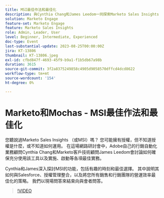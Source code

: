 ```yaml
---
title: MSI最佳作法和最佳化
description: 與Cynthia Chang和James Leedom一同探索Marketo Sales Insights (MSI)的關鍵功能、Salesforce整合、授權管理及策略，以提高銷售和行銷效率，充分釋放他們的潛力。
solution: Marketo Engage
feature-set: Marketo Engage
feature: Marketo Sales Insights
role: Admin, Leader, User
level: Beginner, Intermediate, Experienced
doc-type: Event
last-substantial-update: 2023-08-25T00:00:00Z
jira: KT-13806
thumbnail: KT-13806.jpeg
exl-id: cfbd847f-4693-45f9-b9a1-f1b5db67a98b
duration: 3615
source-git-commit: 3f2a8375249858c4905d9058570dffcd4dcd8622
workflow-type: tm+mt
source-wordcount: '154'
ht-degree: 0%

---
```


# Marketo和Mochas - MSI最佳作法和最佳化

您聽說過Marketo Sales Insights （或MSI）嗎？ 您可能擁有授權，但不知道授權是什麼，或不知道如何運用。 在這場網路研討會中，Adobe自己的行銷自動化業務顧問Cynthia Chang和Marketo客戶技術顧問James Leedom會討論如何確保充分使用該工具以及實施、啟動等各項最佳實務。

Cynthia和James深入探討MSI的功能，包括有趣的時刻和最佳選擇。 其中說明其如何與Salesforce、授權管理整合，以及將您所有銷售和行銷團隊的營運效率最佳化的策略。 我們以現場問答來結束向與會者問答。

>[!VIDEO](https://video.tv.adobe.com/v/3422797?learn=on)
